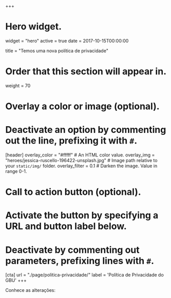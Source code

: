 +++
# Hero widget.
widget = "hero"
active = true
date = 2017-10-15T00:00:00

title = "Temos uma nova política de privacidade"

# Order that this section will appear in.
weight = 70

# Overlay a color or image (optional).
#   Deactivate an option by commenting out the line, prefixing it with `#`.
[header]
  overlay_color = "#fffff"  # An HTML color value.
  overlay_img = "heroes/jessica-ruscello-196422-unsplash.jpg"  # Image path relative to your `static/img/` folder.
  overlay_filter = 0.1  # Darken the image. Value in range 0-1.

# Call to action button (optional).
#   Activate the button by specifying a URL and button label below.
#   Deactivate by commenting out parameters, prefixing lines with `#`.
[cta]
  url = "./page/politica-privacidade/"
  label = '<i class="fa "></i>Política de Privacidade do GBU'
+++

Conhece as alterações:

<script type="text/javascript">
  (function defer() {
    if (window.jQuery) {
      jQuery(document).ready(function(){
        GetLatestReleaseInfo();
      });
    } else {
      setTimeout(function() { defer() }, 50);
    }
  })();  
  function GetLatestReleaseInfo() {
    $.getJSON('https://api.github.com/repos/gcushen/hugo-academic/tags').done(function (json) {
      let release = json[0];
      // let downloadURL = release.zipball_url;
      $('#academic-release').text('Latest release ' + release.name);  
    });    
}  
</script>
